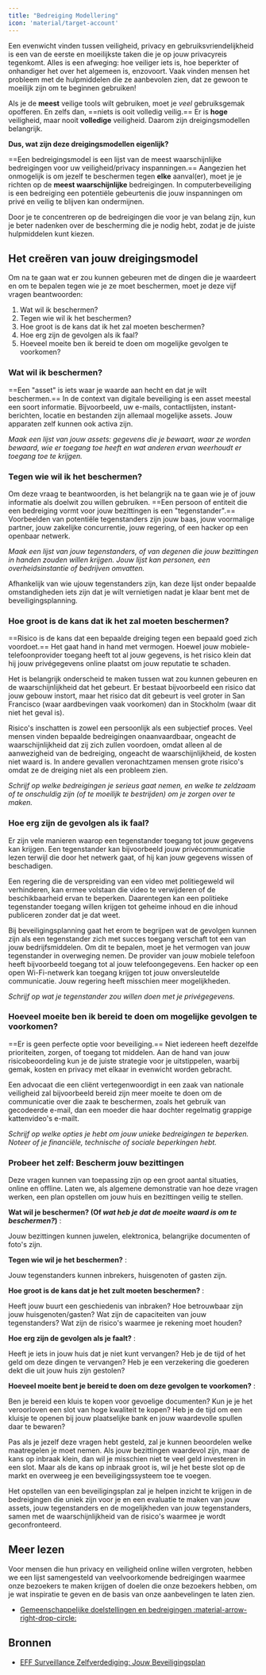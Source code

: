 ```yaml
---
title: "Bedreiging Modellering"
icon: 'material/target-account'
---
```


Een evenwicht vinden tussen veiligheid, privacy en gebruiksvriendelijkheid is een van de eerste en moeilijkste taken die je op jouw privacyreis tegenkomt. Alles is een afweging: hoe veiliger iets is, hoe beperkter of onhandiger het over het algemeen is, enzovoort. Vaak vinden mensen het probleem met de hulpmiddelen die ze aanbevolen zien, dat ze gewoon te moeilijk zijn om te beginnen gebruiken!

Als je de **meest** veilige tools wilt gebruiken, moet je *veel* gebruiksgemak opofferen. En zelfs dan, ==niets is ooit volledig veilig.== Er is **hoge** veiligheid, maar nooit **volledige** veiligheid. Daarom zijn dreigingsmodellen belangrijk.

**Dus, wat zijn deze dreigingsmodellen eigenlijk?**

==Een bedreigingsmodel is een lijst van de meest waarschijnlijke bedreigingen voor uw veiligheid/privacy inspanningen.== Aangezien het onmogelijk is om jezelf te beschermen tegen **elke** aanval(er), moet je je richten op de **meest waarschijnlijke** bedreigingen. In computerbeveiliging is een bedreiging een potentiële gebeurtenis die jouw inspanningen om privé en veilig te blijven kan ondermijnen.

Door je te concentreren op de bedreigingen die voor je van belang zijn, kun je beter nadenken over de bescherming die je nodig hebt, zodat je de juiste hulpmiddelen kunt kiezen.

## Het creëren van jouw dreigingsmodel

Om na te gaan wat er zou kunnen gebeuren met de dingen die je waardeert en om te bepalen tegen wie je ze moet beschermen, moet je deze vijf vragen beantwoorden:

1. Wat wil ik beschermen?
2. Tegen wie wil ik het beschermen?
3. Hoe groot is de kans dat ik het zal moeten beschermen?
4. Hoe erg zijn de gevolgen als ik faal?
5. Hoeveel moeite ben ik bereid te doen om mogelijke gevolgen te voorkomen?

### Wat wil ik beschermen?

==Een "asset" is iets waar je waarde aan hecht en dat je wilt beschermen.== In de context van digitale beveiliging is een asset meestal een soort informatie. Bijvoorbeeld, uw e-mails, contactlijsten, instant-berichten, locatie en bestanden zijn allemaal mogelijke assets. Jouw apparaten zelf kunnen ook activa zijn.

*Maak een lijst van jouw assets: gegevens die je bewaart, waar ze worden bewaard, wie er toegang toe heeft en wat anderen ervan weerhoudt er toegang toe te krijgen.*

### Tegen wie wil ik het beschermen?

Om deze vraag te beantwoorden, is het belangrijk na te gaan wie je of jouw informatie als doelwit zou willen gebruiken. ==Een persoon of entiteit die een bedreiging vormt voor jouw bezittingen is een "tegenstander".== Voorbeelden van potentiële tegenstanders zijn jouw baas, jouw voormalige partner, jouw zakelijke concurrentie, jouw regering, of een hacker op een openbaar netwerk.

*Maak een lijst van jouw tegenstanders, of van degenen die jouw bezittingen in handen zouden willen krijgen. Jouw lijst kan personen, een overheidsinstantie of bedrijven omvatten.*

Afhankelijk van wie ujouw tegenstanders zijn, kan deze lijst onder bepaalde omstandigheden iets zijn dat je wilt vernietigen nadat je klaar bent met de beveiligingsplanning.

### Hoe groot is de kans dat ik het zal moeten beschermen?

==Risico is de kans dat een bepaalde dreiging tegen een bepaald goed zich voordoet.== Het gaat hand in hand met vermogen. Hoewel jouw mobiele-telefoonprovider toegang heeft tot al jouw gegevens, is het risico klein dat hij jouw privégegevens online plaatst om jouw reputatie te schaden.

Het is belangrijk onderscheid te maken tussen wat zou kunnen gebeuren en de waarschijnlijkheid dat het gebeurt. Er bestaat bijvoorbeeld een risico dat jouw gebouw instort, maar het risico dat dit gebeurt is veel groter in San Francisco (waar aardbevingen vaak voorkomen) dan in Stockholm (waar dit niet het geval is).

Risico's inschatten is zowel een persoonlijk als een subjectief proces. Veel mensen vinden bepaalde bedreigingen onaanvaardbaar, ongeacht de waarschijnlijkheid dat zij zich zullen voordoen, omdat alleen al de aanwezigheid van de bedreiging, ongeacht de waarschijnlijkheid, de kosten niet waard is. In andere gevallen veronachtzamen mensen grote risico's omdat ze de dreiging niet als een probleem zien.

*Schrijf op welke bedreigingen je serieus gaat nemen, en welke te zeldzaam of te onschuldig zijn (of te moeilijk te bestrijden) om je zorgen over te maken.*

### Hoe erg zijn de gevolgen als ik faal?

Er zijn vele manieren waarop een tegenstander toegang tot jouw gegevens kan krijgen. Een tegenstander kan bijvoorbeeld jouw privécommunicatie lezen terwijl die door het netwerk gaat, of hij kan jouw gegevens wissen of beschadigen.

Een regering die de verspreiding van een video met politiegeweld wil verhinderen, kan ermee volstaan die video te verwijderen of de beschikbaarheid ervan te beperken. Daarentegen kan een politieke tegenstander toegang willen krijgen tot geheime inhoud en die inhoud publiceren zonder dat je dat weet.

Bij beveiligingsplanning gaat het erom te begrijpen wat de gevolgen kunnen zijn als een tegenstander zich met succes toegang verschaft tot een van jouw bedrijfsmiddelen. Om dit te bepalen, moet je het vermogen van jouw tegenstander in overweging nemen. De provider van jouw mobiele telefoon heeft bijvoorbeeld toegang tot al jouw telefoongegevens. Een hacker op een open Wi-Fi-netwerk kan toegang krijgen tot jouw onversleutelde communicatie. Jouw regering heeft misschien meer mogelijkheden.

*Schrijf op wat je tegenstander zou willen doen met je privégegevens.*

### Hoeveel moeite ben ik bereid te doen om mogelijke gevolgen te voorkomen?

==Er is geen perfecte optie voor beveiliging.== Niet iedereen heeft dezelfde prioriteiten, zorgen, of toegang tot middelen. Aan de hand van jouw risicobeoordeling kun je de juiste strategie voor je uitstippelen, waarbij gemak, kosten en privacy met elkaar in evenwicht worden gebracht.

Een advocaat die een cliënt vertegenwoordigt in een zaak van nationale veiligheid zal bijvoorbeeld bereid zijn meer moeite te doen om de communicatie over die zaak te beschermen, zoals het gebruik van gecodeerde e-mail, dan een moeder die haar dochter regelmatig grappige kattenvideo's e-mailt.

*Schrijf op welke opties je hebt om jouw unieke bedreigingen te beperken. Noteer of je financiële, technische of sociale beperkingen hebt.*

### Probeer het zelf: Bescherm jouw bezittingen

Deze vragen kunnen van toepassing zijn op een groot aantal situaties, online en offline. Laten we, als algemene demonstratie van hoe deze vragen werken, een plan opstellen om jouw huis en bezittingen veilig te stellen.

**Wat wil je beschermen? (Of *wat heb je dat de moeite waard is om te beschermen?*)**
:

Jouw bezittingen kunnen juwelen, elektronica, belangrijke documenten of foto's zijn.

**Tegen wie wil je het beschermen?**
:

Jouw tegenstanders kunnen inbrekers, huisgenoten of gasten zijn.

**Hoe groot is de kans dat je het zult moeten beschermen?**
:

Heeft jouw buurt een geschiedenis van inbraken? Hoe betrouwbaar zijn jouw huisgenoten/gasten? Wat zijn de capaciteiten van jouw tegenstanders? Wat zijn de risico's waarmee je rekening moet houden?

**Hoe erg zijn de gevolgen als je faalt?**
:

Heeft je iets in jouw huis dat je niet kunt vervangen? Heb je de tijd of het geld om deze dingen te vervangen? Heb je een verzekering die goederen dekt die uit jouw huis zijn gestolen?

**Hoeveel moeite bent je bereid te doen om deze gevolgen te voorkomen?**
:

Ben je bereid een kluis te kopen voor gevoelige documenten? Kun je je het veroorloven een slot van hoge kwaliteit te kopen? Heb je de tijd om een kluisje te openen bij jouw plaatselijke bank en jouw waardevolle spullen daar te bewaren?

Pas als je jezelf deze vragen hebt gesteld, zal je kunnen beoordelen welke maatregelen je moet nemen. Als jouw bezittingen waardevol zijn, maar de kans op inbraak klein, dan wil je misschien niet te veel geld investeren in een slot. Maar als de kans op inbraak groot is, wil je het beste slot op de markt en overweeg je een beveiligingssysteem toe te voegen.

Het opstellen van een beveiligingsplan zal je helpen inzicht te krijgen in de bedreigingen die uniek zijn voor je en een evaluatie te maken van jouw assets, jouw tegenstanders en de mogelijkheden van jouw tegenstanders, samen met de waarschijnlijkheid van de risico's waarmee je wordt geconfronteerd.

## Meer lezen

Voor mensen die hun privacy en veiligheid online willen vergroten, hebben we een lijst samengesteld van veelvoorkomende bedreigingen waarmee onze bezoekers te maken krijgen of doelen die onze bezoekers hebben, om je wat inspiratie te geven en de basis van onze aanbevelingen te laten zien.

- [Gemeenschappelijke doelstellingen en bedreigingen :material-arrow-right-drop-circle:](common-threats.md)

## Bronnen

- [EFF Surveillance Zelfverdediging: Jouw Beveiligingsplan](https://ssd.eff.org/en/module/your-security-plan)
